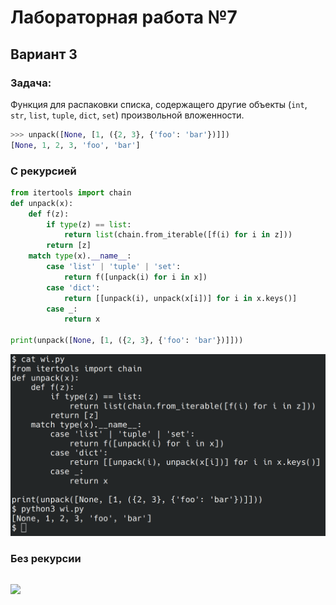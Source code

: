 # Лабораторная работа №7
## Вариант 3
### Задача:
Функция для распаковки списка, содержащего другие объекты (`int`, `str`, `list`, `tuple`, `dict`, `set`) произвольной вложенности.
```python
>>> unpack([None, [1, ({2, 3}, {'foo': 'bar'})]])
[None, 1, 2, 3, 'foo', 'bar']
```

### С рекурсией
```python
from itertools import chain
def unpack(x):
    def f(z):
        if type(z) == list:
            return list(chain.from_iterable([f(i) for i in z]))
        return [z]
    match type(x).__name__:
        case 'list' | 'tuple' | 'set':
            return f([unpack(i) for i in x])
        case 'dict':
            return [[unpack(i), unpack(x[i])] for i in x.keys()]
        case _:
            return x

print(unpack([None, [1, ({2, 3}, {'foo': 'bar'})]]))
```
![](screens/wi.png)

### Без рекурсии
```python
```
![](screens/wo.png)
